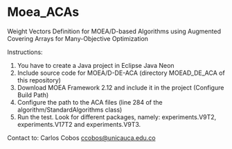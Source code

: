 # Moea_ACAs
Weight Vectors Definition for MOEA/D-based Algorithms using Augmented Covering Arrays for Many-Objective Optimization

Instructions:
1. You have to create a Java project in Eclipse Java Neon
2. Include source code for MOEA/D-DE-ACA (directory MOEAD_DE_ACA of this repository)
3. Download MOEA Framework 2.12 and include it in the project (Configure Build Path)
4. Configure the path to the ACA files (line 284 of the algorithm/StandardAlgorithms class)
5. Run the test. Look for different packages, namely: experiments.V9T2, experiments.V17T2 and experiments.V9T3.

Contact to: Carlos Cobos <ccobos@unicauca.edu.co>
